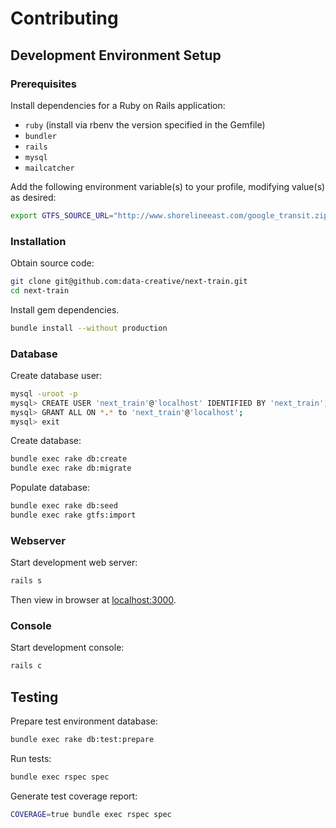 # Contributing

## Development Environment Setup

### Prerequisites

Install dependencies for a Ruby on Rails application:

 + `ruby` (install via rbenv the version specified in the Gemfile)
 + `bundler`
 + `rails`
 + `mysql`
 + `mailcatcher`

Add the following environment variable(s) to your profile, modifying value(s) as desired:

````sh
export GTFS_SOURCE_URL="http://www.shorelineeast.com/google_transit.zip"
````

### Installation

Obtain source code:

```` sh
git clone git@github.com:data-creative/next-train.git
cd next-train
````

Install gem dependencies.

```` sh
bundle install --without production
````

### Database

Create database user:

```` sh
mysql -uroot -p
mysql> CREATE USER 'next_train'@'localhost' IDENTIFIED BY 'next_train';
mysql> GRANT ALL ON *.* to 'next_train'@'localhost';
mysql> exit
````

Create database:

```` sh
bundle exec rake db:create
bundle exec rake db:migrate
````

Populate database:

```` sh
bundle exec rake db:seed
bundle exec rake gtfs:import
````

### Webserver

Start development web server:

```` sh
rails s
````

Then view in browser at [localhost:3000](localhost:3000).

### Console

Start development console:

```` sh
rails c
````

## Testing

Prepare test environment database:

```` sh
bundle exec rake db:test:prepare
````

Run tests:

```` sh
bundle exec rspec spec
````

Generate test coverage report:

```sh
COVERAGE=true bundle exec rspec spec
```
